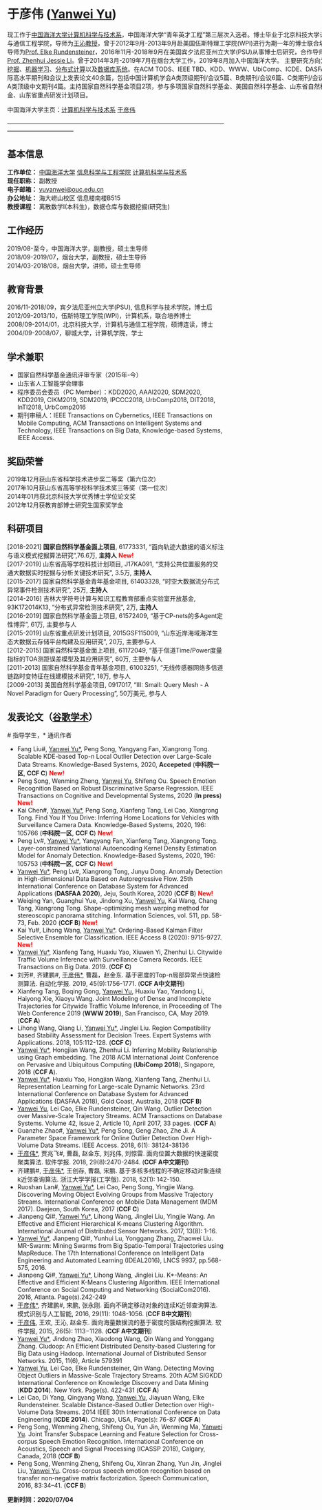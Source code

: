 # 于彦伟 (<a href="/index-en.html">Yanwei Yu</a>)  

<p style="width:970px;">
    <img src="/yu.jpg" align="right" width="180" hspace="5" vspace="5">
    现工作于<a href="http://it.ouc.edu.cn/">中国海洋大学计算机科学与技术系</a>，中国海洋大学“青年英才工程”第三层次入选者。博士毕业于北京科技大学计算机与通信工程学院，导师为<a href="https://baike.baidu.com/item/%E7%8E%8B%E6%B2%81/2049219?fr=aladdin">王沁教授</a>，曾于2012年9月-2013年9月赴美国伍斯特理工学院(WPI)进行为期一年的博士联合培养，导师为<a href="https://www.wpi.edu/people/faculty/rundenst">Prof. Elke Rundensteiner</a>，2016年11月-2018年9月在美国宾夕法尼亚州立大学(PSU)从事博士后研究，合作导师为<a href="https://faculty.ist.psu.edu/jessieli/Site/index.html">Prof. Zhenhui Jessie Li</a>。曾于2014年3月-2019年7月在烟台大学工作，2019年8月加入中国海洋大学。 主要研究方向为<u>数据挖掘</u>、<u>机器学习</u>、<u>分布式计算</u>以及<u>数据库系统</u>。在ACM TODS、IEEE TBD、KDD、WWW、UbiComp、ICDE、DASFAA等国际高水平期刊和会议上发表论文40余篇，包括中国计算机学会A类顶级期刊/会议5篇、B类期刊/会议6篇、C类期刊/会议5篇、A类顶级中文期刊4篇。主持国家自然科学基金项目2项，参与多项国家自然科学基金、美国自然科学基金、山东省自然科学基金、山东省重点研发计划项目。
</p>
中国海洋大学主页：<a href="http://it.ouc.edu.cn/_s381/jsjkxyjsx_15923/list.psp">计算机科学与技术系</a>  <a href="http://it.ouc.edu.cn/2019/1225/c16101a279901/page.htm">于彦伟</a>

———————————————————————————————————————————————

## 基本信息
**工作单位：** <a href="http://www.ouc.edu.cn/">中国海洋大学</a> <a href="http://it.ouc.edu.cn/">信息科学与工程学院</a> <a href="http://it.ouc.edu.cn/cs/">计算机科学与技术系</a>   
**现任职称：** 副教授   
**电子邮箱：** yuyanwei@ouc.edu.cn   
**办公地址：** 海大崂山校区 信息楼南楼B515   
**教授课程：** 离散数学I(本科生)，数据仓库与数据挖掘(研究生) 

## 工作经历
2019/08-至今，中国海洋大学，副教授，硕士生导师  
2018/09-2019/07，烟台大学，副教授，硕士生导师   
2014/03-2018/08，烟台大学，讲师，硕士生导师 

## 教育背景
2016/11-2018/09，宾夕法尼亚州立大学(PSU), 信息科学与技术学院，博士后   
2012/09-2013/10，伍斯特理工学院(WPI)，计算机系，联合培养博士   
2008/09-2014/01，北京科技大学，计算机与通信工程学院，硕博连读，博士   
2004/09-2008/07，聊城大学，计算机学院，学士   

## 学术兼职
+ 国家自然科学基金通讯评审专家（2015年-今）  
+ 山东省人工智能学会理事   
+ 程序委员会委员（PC Member）：KDD2020, AAAI2020, SDM2020, KDD2019, CIKM2019, SDM2019, IPCCC2018, UrbComp2018, DIT2018, InTI2018, UrbComp2016   
+ 期刊审稿人：IEEE Transactions on Cybernetics, IEEE Transactions on Mobile Computing, ACM Transactions on Intelligent Systems and Technology, IEEE Transactions on Big Data, Knowledge-based Systems, IEEE Access.   

## 奖励荣誉
2019年12月获山东省科学技术进步奖二等奖（第六位次）  
2017年10月获山东省高等学校科学技术奖三等奖（第一位次）   
2014年01月获北京科技大学优秀博士学位论文奖    
2012年12月获教育部博士研究生国家奖学金 

## 科研项目
[2018-2021] **国家自然科学基金面上项目**, 61773331, “面向轨迹大数据的语义标注与语义模式挖掘算法研究”,76.6万, **主持人** <span style="color:red;">**New!**</span>   
[2017-2019] 山东省高等学校科技计划项目, J17KA091, “支持公共位置服务的交通大数据实时挖掘与分析关键技术研究”, 3.5万, **主持人**  
[2015-2017] 国家自然科学基金青年基金项目, 61403328, “时空大数据流分布式异常事件检测技术研究”, 25万, **主持人**  
[2014-2016] 吉林大学符号计算与知识工程教育部重点实验室开放基金, 93K172014K13, “分布式异常检测技术研究”, 2万, **主持人**  
[2016-2019] 国家自然科学基金面上项目, 61572409, “基于CP-nets的多Agent定性博弈”, 61万, 主要参与人  
[2015-2019] 山东省重点研发计划项目, 2015GSF115009, “山东近岸海域海洋生态大数据云存储平台构建及应用研究”, 20万, 主要参与人  
[2012-2015] 国家自然科学基金面上项目, 61172049, “基于信道Time/Power度量指标的TOA测距误差模型及其应用研究”, 60万, 主要参与人  
[2011-2013] 国家自然科学基金青年基金项目, 61003251, “无线传感器网络多信道链路时变特征在线建模技术研究”, 18万, 参与人  
[2009-2013] 美国自然科学基金项目, 0917017, “III: Small: Query Mesh - A Novel Paradigm for Query Processing”, 50万美元, 参与人  

## 发表论文（<a href="https://scholar.google.com/citations?user=8RXF4Q4AAAAJ&hl=en">谷歌学术</a>） 
\# 指导学生，\* 通讯作者
* Fang Liu#, <u>Yanwei Yu*</u>, Peng Song, Yangyang Fan, Xiangrong Tong. Scalable KDE-based Top-n Local Outlier Detection over Large-Scale Data Streams. Knowledge-Based Systems, 2020, **Accepeted** (**中科院一区**, **CCF C**) <span style="color:red;">**New!**</span>
* Peng Song, Wenming Zheng, <u>Yanwei Yu</u>, Shifeng Ou. Speech Emotion Recognition Based on Robust Discriminative Sparse Regression. IEEE Transactions on Cognitive and Developmental Systems, 2020 (**In press**) <span style="color:red;">**New!**</span> 
* Kai Chen#, <u>Yanwei Yu*</u>, Peng Song, Xianfeng Tang, Lei Cao, Xiangrong Tong. Find You If You Drive: Inferring Home Locations for Vehicles with Surveillance Camera Data.  Knowledge-Based Systems, 2020, 196: 105766 (**中科院一区**, **CCF C**) <span style="color:red;">**New!**</span>  
* Peng Lv#, <u>Yanwei Yu*</u>, Yangyang Fan, Xianfeng Tang, Xiangrong Tong. Layer-constrained Variational Autoencoding Kernel Density Estimation Model for Anomaly Detection. Knowledge-Based Systems, 2020, 196: 105753 (**中科院一区**, **CCF C**) <span style="color:red;">**New!**</span>    
* <u>Yanwei Yu*</u>, Peng Lv#, Xiangrong Tong, Junyu Dong. Anomaly Detection in High-dimensional Data Based on Autoregressive Flow. 25th International Conference on Database System for Advanced Applications (**DASFAA 2020**), Jeju, South Korea, 2020 (**CCF B**) <span style="color:red;">**New!**</span>  
* Weiqing Yan, Guanghui Yue, Jindong Xu, <u>Yanwei Yu</u>, Kai Wang, Chang Tang, Xiangrong Tong. Shape-optimizing mesh warping method for stereoscopic panorama stitching. Information Sciences, vol. 511, pp. 58-73, Feb. 2020 (**CCF B**) <span style="color:red;">**New!**</span> 
* Kai Yu#, Lihong Wang, <u>Yanwei Yu*</u>. Ordering-Based Kalman Filter Selective Ensemble for Classification. IEEE Access 8 (2020): 9715-9727. <span style="color:red;">**New!**</span>  
* <u>Yanwei Yu*</u>, Xianfeng Tang, Huaxiu Yao, Xiuwen Yi, Zhenhui Li. Citywide Traffic Volume Inference with Surveillance Camera Records. IEEE Transactions on Big Data. 2019. (**CCF C**)   
* 刘芳#, 齐建鹏#, <u>于彦伟*</u>, 曹磊，赵金东. 基于密度的Top-n局部异常点快速检测算法. 自动化学报. 2019, 45(9):1756-1771. (**CCF A中文期刊**)  
* Xianfeng Tang, Boqing Gong, <u>Yanwei Yu</u>, Huaxiu Yao, Yandong Li, Haiyong Xie, Xiaoyu Wang. Joint Modeling of Dense and Incomplete Trajectories for Citywide Traffic Volume Inference, in Proceeding of The Web Conference 2019 (**WWW 2019**), San Francisco, CA, May 2019. (**CCF A**)   
* Lihong Wang, Qiang Li, <u>Yanwei Yu*</u>, Jinglei Liu. Region Compatibility based Stability Assessment for Decision Trees. Expert Systems with Applications. 2018, 105:112-128. (**CCF C**)   
* <u>Yanwei Yu*</u>, Hongjian Wang, Zhenhui Li. Inferring Mobility Relationship using Graph embedding. The 2018 ACM International Joint Conference on Pervasive and Ubiquitous Computing (**UbiComp 2018**), Singapore, 2018 (**CCF A**).  
* <u>Yanwei Yu*</u>, Huaxiu Yao, Hongjian Wang, Xianfeng Tang, Zhenhui Li. Representation Learning for Large-scale Dynamic Networks. 23rd International Conference on Database System for Advanced Applications (DASFAA 2018), Gold Coast, Australia, 2018 (**CCF B**)   
* <u>Yanwei Yu</u>, Lei Cao, Elke Rundensteiner, Qin Wang. Outlier Detection over Massive-Scale Trajectory Streams. ACM Transactions on Database Systems. Volume 42, Issue 2, Article 10, April 2017, 33 pages. (**CCF A**)  
* Guanzhe Zhao#, <u>Yanwei Yu*</u>, Peng Song, Geng Zhao, Zhe Ji. A Parameter Space Framework for Online Outlier Detection Over High-Volume Data Streams. IEEE Access. 2018, 6(1): 38124-38136 
* <u>于彦伟*</u>, 贾兆飞#, 曹磊, 赵金东, 刘兆伟, 刘惊雷. 面向位置大数据的快速密度聚类算法. 软件学报. 2018, 29(8):2470-2484. (**CCF A中文期刊**) 
* 齐建鹏#, <u>于彦伟*</u>, 王创存, 曹磊, 宋鹏. 基于多核多线程的不确定移动对象连续k近邻查询算法. 浙江大学学报(工学版).  2018, 52(1): 142-150. 
* Ruoshan Lan#, <u>Yanwei Yu*</u>, Lei Cao, Peng Song, Yingjie Wang. Discovering Moving Object Evolving Groups from Massive Trajectory Streams. International Conference on Mobile Data Management (MDM 2017). Daejeon, South Korea, 2017 (**CCF C**)  
* Jianpeng Qi#, <u>Yanwei Yu*</u>, Lihong Wang, Jinglei Liu, Yingjie Wang. An Effective and Efficient Hierarchical K-means Clustering Algorithm. International Journal of Distributed Sensor Networks. 2017, 13(8): 1-16. 
* <u>Yanwei Yu*</u>, Jianpeng Qi#, Yunhui Lu, Yonggang Zhang, Zhaowei Liu. MR-Swarm: Mining Swarms from Big Spatio-Temporal Trajectories using MapReduce. The 17th International Conference on Intelligent Data Engineering and Automated Learning (IDEAL2016), LNCS 9937, pp.568-575, 2016.   
* Jianpeng Qi#, <u>Yanwei Yu*</u>, Lihong Wang, Jinglei Liu. K*-Means: An Effective and Efficient K-Means Clustering Algorithm. IEEE International Conference on Social Computing and Networking (SocialCom2016). 2016, Atlanta. Page(s).242-249  
* <u>于彦伟*</u>, 齐建鹏#, 宋鹏, 张永刚. 面向不确定移动对象的连续K近邻查询算法. 模式识别与人工智能, 2016, 29(11): 1048-1056. (**CCF B中文期刊**) 
* <u>于彦伟</u>, 王欢, 王沁, 赵金东. 面向海量数据流的基于密度的簇结构挖掘算法. 软件学报, 2015, 26(5): 1113−1128. (**CCF A中文期刊**) 
* <u>Yanwei Yu*</u>, Jindong Zhao, Xiaodong Wang, Qin Wang and Yonggang Zhang. Cludoop: An Efficient Distributed Density-based Clustering for Big Data using Hadoop. International Journal of Distributed Sensor Networks. 2015, 11(6), Article 579391  
* <u>Yanwei Yu</u>, Lei Cao, Elke Rundensteiner, Qin Wang. Detecting Moving Object Outliers in Massive-Scale Trajectory Streams. 20th ACM SIGKDD International Conference on Knowledge Discovery and Data Mining (**KDD 2014**). New York. Page(s). 422-431 (**CCF A**)  
* Lei Cao, Di Yang, Qingyang Wang, <u>Yanwei Yu</u>, Jiayuan Wang, Elke Rundensteiner. Scalable Distance-Based Outlier Detection over High-Volume Data Streams. 2014 IEEE 30th International Conference on Data Engineering (**ICDE 2014**). Chicago, USA, Page(s): 76-87 (**CCF A**) 
* Peng Song, Wenming Zheng, Shifeng Ou, Yun Jin, Wenming Ma, <u>Yanwei Yu</u>. Joint Transfer Subspace Learning and Feature Selection for Cross-corpus Speech Emotion Recognition.  International Conference on Acoustics, Speech and Signal Processing (ICASSP 2018), Calgary, Canada, 2018 (**CCF B**)  
* Peng Song, Wenming Zheng, Shifeng Ou, Xinran Zhang, Yun Jin, Jinglei Liu, <u>Yanwei Yu</u>. Cross-corpus speech emotion recognition based on transfer non-negative matrix factorization. Speech Communication, 2016, 83:34–41. (**CCF B**) 


**更新时间：2020/07/04**
